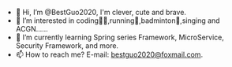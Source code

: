 - 👋 Hi, I’m @BestGuo2020, I'm clever, cute and brave.
- 👀 I’m interested in coding👨‍💻,running🏃,badminton🏸,singing and ACGN......
- 🌱 I’m currently learning Spring series Framework, MicroService, Security Framework, and more.
- 📫 How to reach me? E-mail: bestguo2020@foxmail.com.

<!---
BestGuo2020/BestGuo2020 is a ✨ special ✨ repository because its `README.md` (this file) appears on your GitHub profile.
You can click the Preview link to take a look at your changes.
--->
